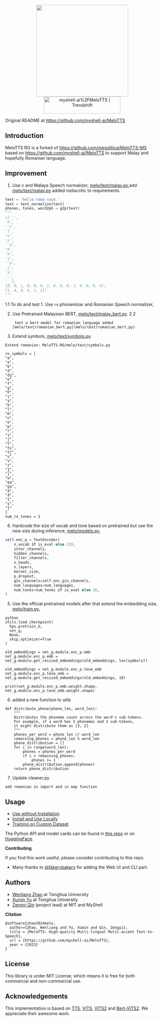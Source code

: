 <div align="center">
  <div>&nbsp;</div>
  <img src="logo.png" width="300"/> <br>
  <a href="https://trendshift.io/repositories/8133" target="_blank"><img src="https://trendshift.io/api/badge/repositories/8133" alt="myshell-ai%2FMeloTTS | Trendshift" style="width: 250px; height: 55px;" width="250" height="55"/></a>
</div>

Original README at https://github.com/myshell-ai/MeloTTS

## Introduction
MeloTTS RO is a forked of https://github.com/mesolitica/MeloTTS-MS based on https://github.com/myshell-ai/MeloTTS to support Malay and hopefully Romanian language.

## Improvement

1. Use c and Malaya Speech normalizer, [melo/text/malay.py](melo/text/malay.py),add [melo/text/malay.py](melo/text/romanian.py) added rodiacritic to requirements

```python
text = 'hello nama saya.'
text = text_normalize(text)
phones, tones, word2ph = g2p(text)
"""
(['_',
'h',
'ˈɛ',
'l',
'o',
'n',
'ˈa',
'm',
'ə',
's',
'ˈa',
'j',
'ə',
'.',
'_'],
[0, 0, 1, 0, 0, 0, 1, 0, 0, 0, 1, 0, 0, 0, 0],
[1, 4, 4, 4, 1, 1])
"""
```


1.1 To do and test 1. Use `ro` phonemizer and Romanian Speech normalizer,


2. Use Pretrained Malaysian BERT, [melo/text/malay_bert.py](melo/text/malay_bert.py).
   2.2
   ```
    test a bert model for romanian language added [melo/text/romanian_bert.py](melo/text/romanian_bert.py)
   ```
   
4. Extend symbols, [melo/text/symbols.py](melo/text/symbols.py).
   
```
Extend romanian: MeloTTS-RO/melo/text/symbols.py

ro_symbols = [
"a",
"ə",
"b",
"d",
"dʒ",
"e",
"f",
"ɡ",
"h",
"i",
"ɨ",
"k",
"l",
"m",
"n",
"o",
"p",
"r",
"s",
"ʃ",
"t",
"ts",
"tʃ",
"u",
"v",
"z",
"ʒ",
"j",
"w",
"e̯a",
"o̯a",
"ă",
"â",
"î",
"ș",
"ț"
]
num_ro_tones = 1
```
6. Hardcode the size of vocab and tone based on pretrained but use the new size during inference, [melo/models.py](melo/models.py), 

```python
self.enc_p = TextEncoder(
    n_vocab if is_eval else 219,
    inter_channels,
    hidden_channels,
    filter_channels,
    n_heads,
    n_layers,
    kernel_size,
    p_dropout,
    gin_channels=self.enc_gin_channels,
    num_languages=num_languages,
    num_tones=num_tones if is_eval else 16,
)
```

5. Use the official pretrained models after that extend the embedding size, [melo/train.py](melo/train.py),


```
python
utils.load_checkpoint(
  hps.pretrain_G,
  net_g,
  None,
  skip_optimizer=True
)

old_embeddings = net_g.module.enc_p.emb
net_g.module.enc_p.emb = net_g.module.get_resized_embeddings(old_embeddings, len(symbols))

old_embeddings = net_g.module.enc_p.tone_emb
net_g.module.enc_p.tone_emb = net_g.module.get_resized_embeddings(old_embeddings, 18)

print(net_g.module.enc_p.emb.weight.shape, net_g.module.enc_p.tone_emb.weight.shape)
```
6. added a new function to utils
```
def distribute_phone(phone_len, word_len):
    """
    Distributes the phoneme count across the word's sub-tokens.
    For example, if a word has 5 phonemes and 2 sub-tokens,
    it might distribute them as [3, 2].
    """
    phones_per_word = phone_len // word_len
    remaining_phones = phone_len % word_len
    phone_distribution = []
    for i in range(word_len):
        phones = phones_per_word
        if i < remaining_phones:
            phones += 1
        phone_distribution.append(phones)
    return phone_distribution
```
7. Update cleaner.py
```
add romanian in import and in map function
```
   

## Usage
- [Use without Installation](docs/quick_use.md)
- [Install and Use Locally](docs/install.md)
- [Training on Custom Dataset](docs/training.md)

The Python API and model cards can be found in [this repo](https://github.com/myshell-ai/MeloTTS/blob/main/docs/install.md#python-api) or on [HuggingFace](https://huggingface.co/myshell-ai).

**Contributing**

If you find this work useful, please consider contributing to this repo.

- Many thanks to [@fakerybakery](https://github.com/fakerybakery) for adding the Web UI and CLI part.

## Authors

- [Wenliang Zhao](https://wl-zhao.github.io) at Tsinghua University
- [Xumin Yu](https://yuxumin.github.io) at Tsinghua University
- [Zengyi Qin](https://www.qinzy.tech) (project lead) at MIT and MyShell

**Citation**
```
@software{zhao2024melo,
  author={Zhao, Wenliang and Yu, Xumin and Qin, Zengyi},
  title = {MeloTTS: High-quality Multi-lingual Multi-accent Text-to-Speech},
  url = {https://github.com/myshell-ai/MeloTTS},
  year = {2023}
}
```

## License

This library is under MIT License, which means it is free for both commercial and non-commercial use.

## Acknowledgements

This implementation is based on [TTS](https://github.com/coqui-ai/TTS), [VITS](https://github.com/jaywalnut310/vits), [VITS2](https://github.com/daniilrobnikov/vits2) and [Bert-VITS2](https://github.com/fishaudio/Bert-VITS2). We appreciate their awesome work.
